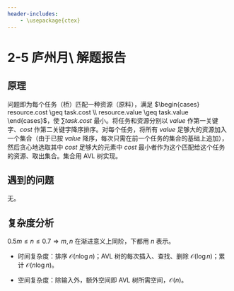 ```yaml
---
header-includes:
    - \usepackage{ctex}
---
```


# 2-5 庐州月\ 解题报告

## 原理

问题即为每个任务（桥）匹配一种资源（原料），满足 $\begin{cases} resource.cost \geq task.cost \\ resource.value \geq task.value \end{cases}$，使 $\sum{task.cost}$ 最小。将任务和资源分别以 $value$ 作第一关键字、$cost$ 作第二关键字降序排序。对每个任务，将所有 $value$ 足够大的资源加入一个集合（由于已按 $value$ 降序，每次只需在前一个任务的集合的基础上追加），然后贪心地选取其中 $cost$ 足够大的元素中 $cost$ 最小者作为这个匹配给这个任务的资源、取出集合。集合用 AVL 树实现。

## 遇到的问题

无。

## 复杂度分析

$0.5m\leq n \leq 0.7\Rightarrow m,n$ 在渐进意义上同阶，下都用 $n$ 表示。

- 时间复杂度：排序 $\mathcal{O}(n\log{n})$；AVL 树的每次插入、查找、删除 $\mathcal{O}(\log{n})$；累计 $\mathcal{O}(n\log{n})$。
    
- 空间复杂度：除输入外，额外空间即 AVL 树所需空间，$\mathcal{O}(n)$。